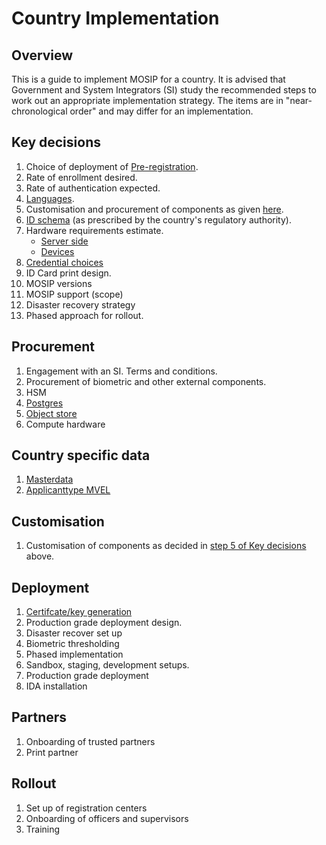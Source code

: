# Country Implementation

## Overview
This is a guide to implement MOSIP for a country. It is advised that Government and System Integrators (SI) study the recommended steps to work out an appropriate implementation strategy. The items are in "near-chronological order" and may differ for an implementation.

## Key decisions
1. Choice of deployment of [Pre-registration](id-lifecycle-management.md#pre-registration).
2. Rate of enrollment desired.
3. Rate of authentication expected.
4. [Languages](module-configuration.md#languages).
5. Customisation and procurement of components as given [here](reference-implementations.md).
5. [ID schema](id-schema.md) (as prescribed by the country's regulatory authority).
6. Hardware requirements estimate. 
    * [Server side](server-hardware-requirements.md)
    * [Devices](biometric-devices.md#devices-calculator)
7. [Credential choices](id-repository.md#credential-types)
9. ID Card print design.
9. MOSIP versions
10. MOSIP support (scope)
11. Disaster recovery strategy
12. Phased approach for rollout.

## Procurement
1. Engagement with an SI. Terms and conditions.
1. Procurement of biometric and other external components.
1. HSM
1. [Postgres](storage.md#postgres-db)
1. [Object store](storage.md#object-store)
1. Compute hardware

## Country specific data
1. [Masterdata](masterdata-guide.md)
1. [Applicanttype MVEL](https://github.com/mosip/mosip-config/blob/develop3-v3/applicanttype.mvel)


## Customisation
1. Customisation of components as decided in [step 5 of Key decisions](#key-decisions) above.

## Deployment
1. [Certifcate/key generation](keys.md)
1. Production grade deployment design. 
1. Disaster recover set up
1. Biometric thresholding
1. Phased implementation 
1. Sandbox, staging, development setups.
1. Production grade deployment
1. IDA installation

## Partners
1. Onboarding of trusted partners
1. Print partner

## Rollout
1. Set up of registration centers
1. Onboarding of officers and supervisors
1. Training

 

